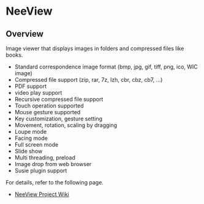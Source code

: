 # NeeView <VERSION/>

<ANNOUNCE/>

## Overview

  Image viewer that displays images in folders and compressed files like books.

  * Standard correspondence image format (bmp, jpg, gif, tiff, png, ico, WIC image)
  * Compressed file support (zip, rar, 7z, lzh, cbr, cbz, cb7, ...)
  * PDF support
  * video play support
  * Recursive compressed file support
  * Touch operation supported
  * Mouse gesture supported
  * Key customization, gesture setting 
  * Movement, rotation, scaling by dragging
  * Loupe mode
  * Facing mode
  * Full screen mode
  * Slide show
  * Multi threading, preload
  * Image drop from web browser
  * Susie plugin support

  For details, refer to the following page.
  
  * [NeeView Project Wiki](https://bitbucket.org/neelabo/neeview/wiki/)
